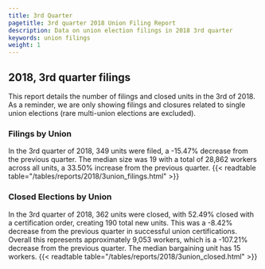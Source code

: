 ```yaml
---
title: 3rd Quarter 
pagetitle: 3rd quarter 2018 Union Filing Report
description: Data on union election filings in 2018 3rd quarter 
keywords: union filings
weight: 1
---
```


## 2018, 3rd quarter filings

This report details the number of filings and closed units in the 3rd of 2018. As a reminder, we are only showing filings and closures related to single union elections (rare multi-union elections are excluded).

### Filings by Union
In the 3rd quarter of 2018, 349 units were filed, a -15.47% decrease from the previous quarter. The median size was 19 with a total of 28,862 workers across all units, a 33.50% increase from the previous quarter.
{{< readtable table="/tables/reports/2018/3union_filings.html" >}}

### Closed Elections by Union
In the 3rd quarter of 2018, 362 units were closed, with 52.49% closed with a certification order, creating 190 total new units. This was a -8.42% decrease from the previous quarter in successful union certifications. Overall this represents approximately 9,053 workers, which is a -107.21% decrease from the previous quarter. The median bargaining unit has 15 workers.
{{< readtable table="/tables/reports/2018/3union_closed.html" >}}
